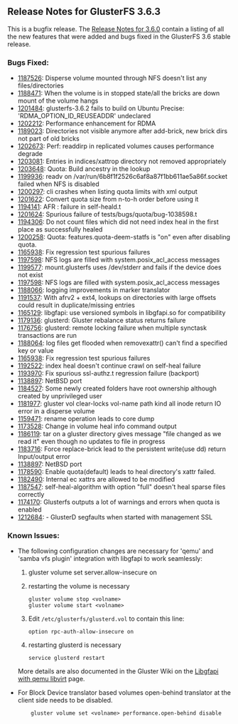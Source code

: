 ## Release Notes for GlusterFS 3.6.3

This is a bugfix release. The [Release Notes for 3.6.0](./3.6.0.md) contain a listing of
all the new features that were added and bugs fixed in the GlusterFS 3.6 stable
release.

### Bugs Fixed:

- [1187526](https://bugzilla.redhat.com/1187526): Disperse volume mounted through NFS doesn't list any files/directories
- [1188471](https://bugzilla.redhat.com/1188471): When the volume is in stopped state/all the bricks are down mount of the volume hangs
- [1201484](https://bugzilla.redhat.com/1201484): glusterfs-3.6.2 fails to build on Ubuntu Precise: 'RDMA_OPTION_ID_REUSEADDR' undeclared
- [1202212](https://bugzilla.redhat.com/1202212): Performance enhancement for RDMA
- [1189023](https://bugzilla.redhat.com/1189023): Directories not visible anymore after add-brick, new brick dirs not part of old bricks
- [1202673](https://bugzilla.redhat.com/1202673): Perf: readdirp in replicated volumes causes performance degrade
- [1203081](https://bugzilla.redhat.com/1203081): Entries in indices/xattrop directory not removed appropriately
- [1203648](https://bugzilla.redhat.com/1203648): Quota: Build ancestry in the lookup
- [1199936](https://bugzilla.redhat.com/1199936): readv on /var/run/6b8f1f2526c6af8a87f1bb611ae5a86f.socket failed when NFS is disabled
- [1200297](https://bugzilla.redhat.com/1200297): cli crashes when listing quota limits with xml output
- [1201622](https://bugzilla.redhat.com/1201622): Convert quota size from n-to-h order before using it
- [1194141](https://bugzilla.redhat.com/1194141): AFR : failure in self-heald.t
- [1201624](https://bugzilla.redhat.com/1201624): Spurious failure of tests/bugs/quota/bug-1038598.t
- [1194306](https://bugzilla.redhat.com/1194306): Do not count files which did not need index heal in the first place as successfully healed
- [1200258](https://bugzilla.redhat.com/1200258): Quota: features.quota-deem-statfs is "on" even after disabling quota.
- [1165938](https://bugzilla.redhat.com/1165938): Fix regression test spurious failures
- [1197598](https://bugzilla.redhat.com/1197958): NFS logs are filled with system.posix_acl_access messages
- [1199577](https://bugzilla.redhat.com/1199577): mount.glusterfs uses /dev/stderr and fails if the device does not exist
- [1197598](https://bugzilla.redhat.com/1197598): NFS logs are filled with system.posix_acl_access messages
- [1188066](https://bugzilla.redhat.com/1188066): logging improvements in marker translator
- [1191537](https://bugzilla.redhat.com/1191537): With afrv2 + ext4, lookups on directories with large offsets could result in duplicate/missing entries
- [1165129](https://bugzilla.redhat.com/1165129): libgfapi: use versioned symbols in libgfapi.so for compatibility
- [1179136](https://bugzilla.redhat.com/1179136): glusterd: Gluster rebalance status returns failure
- [1176756](https://bugzilla.redhat.com/1176756): glusterd: remote locking failure when multiple synctask transactions are run
- [1188064](https://bugzilla.redhat.com/1188064): log files get flooded when removexattr() can't find a specified key or value
- [1165938](https://bugzilla.redhat.com/1165938): Fix regression test spurious failures
- [1192522](https://bugzilla.redhat.com/1192522): index heal doesn't continue crawl on self-heal failure
- [1193970](https://bugzilla.redhat.com/1193970): Fix spurious ssl-authz.t regression failure (backport)
- [1138897](https://bugzilla.redhat.com/1138897): NetBSD port
- [1184527](https://bugzilla.redhat.com/1184527): Some newly created folders have root ownership although created by unprivileged user
- [1181977](https://bugzilla.redhat.com/1181977): gluster vol clear-locks vol-name path kind all inode return IO error in a disperse volume
- [1159471](https://bugzilla.redhat.com/1159471): rename operation leads to core dump
- [1173528](https://bugzilla.redhat.com/1173528): Change in volume heal info command output
- [1186119](https://bugzilla.redhat.com/1186119): tar on a gluster directory gives message "file changed as we read it" even though no updates to file in progress
- [1183716](https://bugzilla.redhat.com/1183716): Force replace-brick lead to the persistent write(use dd) return Input/output error
- [1138897](https://bugzilla.redhat.com/1138897): NetBSD port
- [1178590](https://bugzilla.redhat.com/1178590): Enable quota(default) leads to heal directory's xattr failed.
- [1182490](https://bugzilla.redhat.com/1182490): Internal ec xattrs are allowed to be modified
- [1187547](https://bugzilla.redhat.com/1187547): self-heal-algorithm with option "full" doesn't heal sparse files correctly
- [1174170](https://bugzilla.redhat.com/1174170): Glusterfs outputs a lot of warnings and errors when quota is enabled
- [1212684](https://bugzilla.redhat.com/1212684): - GlusterD segfaults when started with management SSL

### Known Issues:

- The following configuration changes are necessary for 'qemu' and 'samba vfs
  plugin' integration with libgfapi to work seamlessly:

  1.  gluster volume set <volname> server.allow-insecure on
  2.  restarting the volume is necessary

      ```
      gluster volume stop <volname>
      gluster volume start <volname>
      ```

  3.  Edit `/etc/glusterfs/glusterd.vol` to contain this line:

      ```
      option rpc-auth-allow-insecure on
      ```

  4.  restarting glusterd is necessary

      ```
      service glusterd restart
      ```

  More details are also documented in the Gluster Wiki on the [Libgfapi with qemu libvirt](https://github.com/gluster/glusterfs-specs/blob/master/done/GlusterFS%203.5/libgfapi%20with%20qemu%20libvirt.md) page.

- For Block Device translator based volumes open-behind translator at the
  client side needs to be disabled.

          gluster volume set <volname> performance.open-behind disable
